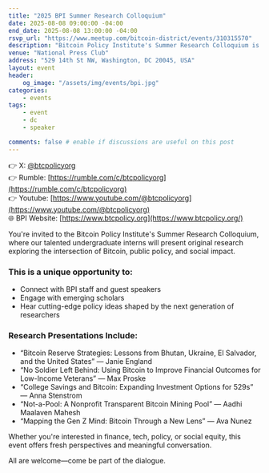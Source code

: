 ```yaml
---
title: "2025 BPI Summer Research Colloquium"
date: 2025-08-08 09:00:00 -04:00
end_date: 2025-08-08 13:00:00 -04:00
rsvp_url: "https://www.meetup.com/bitcoin-district/events/310315570"
description: "Bitcoin Policy Institute's Summer Research Colloquium is an event where our talented undergraduate interns will present original research exploring the intersection of Bitcoin, public policy, and social impact."
venue: "National Press Club"
address: "529 14th St NW, Washington, DC 20045, USA"
layout: event
header:
    og_image: "/assets/img/events/bpi.jpg"
categories:
    - events
tags:
    - event
    - dc
    - speaker

comments: false # enable if discussions are useful on this post
---
```


👉 X: [@btcpolicyorg](https://x.com/btcpolicyorg)  
👉 Rumble: [https://rumble.com/c/btcpolicyorg](https://rumble.com/c/btcpolicyorg)  
👉 Youtube: [https://www.youtube.com/@btcpolicyorg](https://www.youtube.com/@btcpolicyorg)  
🌐 BPI Website: [https://www.btcpolicy.org](https://www.btcpolicy.org/)   

You're invited to the Bitcoin Policy Institute's Summer Research Colloquium, where our talented undergraduate interns will present original research exploring the intersection of Bitcoin, public policy, and social impact.

### This is a unique opportunity to:
- Connect with BPI staff and guest speakers
- Engage with emerging scholars
- Hear cutting-edge policy ideas shaped by the next generation of researchers

### Research Presentations Include:
- “Bitcoin Reserve Strategies: Lessons from Bhutan, Ukraine, El Salvador, and the United States” — Janie England
- “No Soldier Left Behind: Using Bitcoin to Improve Financial Outcomes for Low-Income Veterans” — Max Proske
- “College Savings and Bitcoin: Expanding Investment Options for 529s” — Anna Stenstrom
- “Not-a-Pool: A Nonprofit Transparent Bitcoin Mining Pool” — Aadhi Maalaven Mahesh
- “Mapping the Gen Z Mind: Bitcoin Through a New Lens” — Ava Nunez

Whether you're interested in finance, tech, policy, or social equity, this event offers fresh perspectives and meaningful conversation.

All are welcome—come be part of the dialogue.